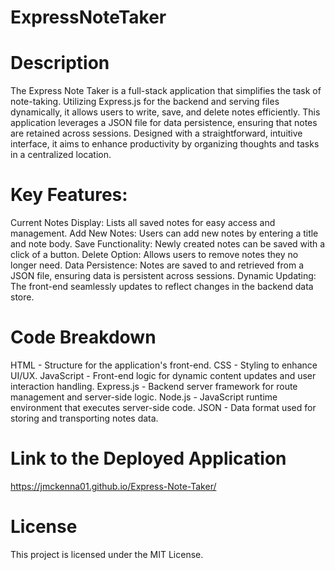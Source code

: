 # ExpressNoteTaker

# Description

The Express Note Taker is a full-stack application that simplifies the task of note-taking. Utilizing Express.js for the backend and serving files dynamically, it allows users to write, save, and delete notes efficiently. This application leverages a JSON file for data persistence, ensuring that notes are retained across sessions. Designed with a straightforward, intuitive interface, it aims to enhance productivity by organizing thoughts and tasks in a centralized location.

# Key Features:

Current Notes Display: Lists all saved notes for easy access and management.
Add New Notes: Users can add new notes by entering a title and note body.
Save Functionality: Newly created notes can be saved with a click of a button.
Delete Option: Allows users to remove notes they no longer need.
Data Persistence: Notes are saved to and retrieved from a JSON file, ensuring data is persistent across sessions.
Dynamic Updating: The front-end seamlessly updates to reflect changes in the backend data store.

# Code Breakdown

HTML - Structure for the application's front-end.
CSS - Styling to enhance UI/UX.
JavaScript - Front-end logic for dynamic content updates and user interaction handling.
Express.js - Backend server framework for route management and server-side logic.
Node.js - JavaScript runtime environment that executes server-side code.
JSON - Data format used for storing and transporting notes data.

# Link to the Deployed Application

https://jmckenna01.github.io/Express-Note-Taker/

# License
This project is licensed under the MIT License.

